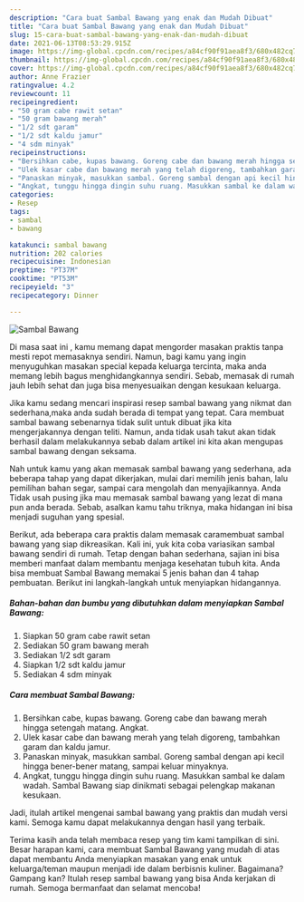 ```yaml
---
description: "Cara buat Sambal Bawang yang enak dan Mudah Dibuat"
title: "Cara buat Sambal Bawang yang enak dan Mudah Dibuat"
slug: 15-cara-buat-sambal-bawang-yang-enak-dan-mudah-dibuat
date: 2021-06-13T08:53:29.915Z
image: https://img-global.cpcdn.com/recipes/a84cf90f91aea8f3/680x482cq70/sambal-bawang-foto-resep-utama.jpg
thumbnail: https://img-global.cpcdn.com/recipes/a84cf90f91aea8f3/680x482cq70/sambal-bawang-foto-resep-utama.jpg
cover: https://img-global.cpcdn.com/recipes/a84cf90f91aea8f3/680x482cq70/sambal-bawang-foto-resep-utama.jpg
author: Anne Frazier
ratingvalue: 4.2
reviewcount: 11
recipeingredient:
- "50 gram cabe rawit setan"
- "50 gram bawang merah"
- "1/2 sdt garam"
- "1/2 sdt kaldu jamur"
- "4 sdm minyak"
recipeinstructions:
- "Bersihkan cabe, kupas bawang. Goreng cabe dan bawang merah hingga setengah matang. Angkat."
- "Ulek kasar cabe dan bawang merah yang telah digoreng, tambahkan garam dan kaldu jamur."
- "Panaskan minyak, masukkan sambal. Goreng sambal dengan api kecil hingga bener-bener matang, sampai keluar minyaknya."
- "Angkat, tunggu hingga dingin suhu ruang. Masukkan sambal ke dalam wadah. Sambal Bawang siap dinikmati sebagai pelengkap makanan kesukaan."
categories:
- Resep
tags:
- sambal
- bawang

katakunci: sambal bawang 
nutrition: 202 calories
recipecuisine: Indonesian
preptime: "PT37M"
cooktime: "PT53M"
recipeyield: "3"
recipecategory: Dinner

---
```



![Sambal Bawang](https://img-global.cpcdn.com/recipes/a84cf90f91aea8f3/680x482cq70/sambal-bawang-foto-resep-utama.jpg)

Di masa  saat ini , kamu memang dapat mengorder masakan praktis tanpa mesti repot memasaknya sendiri. Namun, bagi kamu yang ingin menyuguhkan masakan special kepada keluarga tercinta, maka anda memang lebih bagus menghidangkannya sendiri. Sebab, memasak di rumah jauh lebih sehat dan juga bisa menyesuaikan dengan kesukaan keluarga.

Jika kamu sedang mencari inspirasi resep sambal bawang yang nikmat dan sederhana,maka anda sudah berada di tempat yang tepat. Cara membuat sambal bawang  sebenarnya tidak sulit untuk dibuat jika kita mengerjakannya dengan teliti. Namun, anda tidak usah takut akan tidak berhasil dalam melakukannya 
sebab dalam artikel ini kita akan mengupas sambal bawang dengan seksama.  



Nah untuk kamu yang akan memasak sambal bawang yang sederhana, ada beberapa tahap yang dapat dikerjakan, mulai dari memilih jenis bahan, lalu pemilihan bahan segar, sampai cara mengolah dan menyajikannya. Anda Tidak usah pusing jika mau memasak sambal bawang yang lezat di mana pun anda berada. Sebab, asalkan kamu  tahu triknya, maka hidangan ini bisa menjadi suguhan yang spesial.

Berikut, ada beberapa cara praktis  dalam memasak caramembuat sambal bawang yang siap dikreasikan. Kali ini, yuk kita coba variasikan sambal bawang sendiri di rumah. Tetap dengan bahan sederhana, sajian ini bisa memberi manfaat dalam membantu menjaga kesehatan tubuh kita. Anda bisa membuat Sambal Bawang memakai 5 jenis bahan dan 4 tahap pembuatan. Berikut ini langkah-langkah untuk menyiapkan hidangannya.

<!--inarticleads1-->

##### Bahan-bahan dan bumbu yang dibutuhkan dalam menyiapkan Sambal Bawang:

1. Siapkan 50 gram cabe rawit setan
1. Sediakan 50 gram bawang merah
1. Sediakan 1/2 sdt garam
1. Siapkan 1/2 sdt kaldu jamur
1. Sediakan 4 sdm minyak




<!--inarticleads2-->

##### Cara membuat Sambal Bawang:

1. Bersihkan cabe, kupas bawang. Goreng cabe dan bawang merah hingga setengah matang. Angkat.
1. Ulek kasar cabe dan bawang merah yang telah digoreng, tambahkan garam dan kaldu jamur.
1. Panaskan minyak, masukkan sambal. Goreng sambal dengan api kecil hingga bener-bener matang, sampai keluar minyaknya.
1. Angkat, tunggu hingga dingin suhu ruang. Masukkan sambal ke dalam wadah. Sambal Bawang siap dinikmati sebagai pelengkap makanan kesukaan.




Jadi, itulah artikel mengenai  sambal bawang  yang praktis dan mudah versi kami. Semoga kamu dapat melakukannya dengan hasil yang terbaik. 

Terima kasih anda telah membaca resep yang tim kami tampilkan di sini. Besar harapan kami, cara membuat  Sambal Bawang yang mudah di atas dapat membantu Anda menyiapkan masakan yang enak untuk keluarga/teman maupun menjadi ide dalam berbisnis kuliner. Bagaimana? Gampang kan? Itulah resep sambal bawang yang bisa Anda kerjakan di rumah. Semoga bermanfaat dan selamat mencoba!

